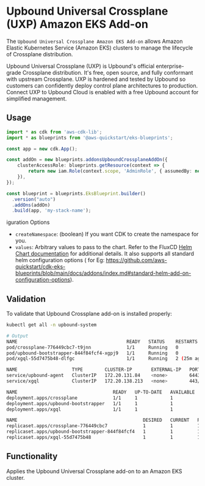 # Upbound Universal Crossplane (UXP) Amazon EKS Add-on

The `Upbound Universal Crossplane Amazon EKS Add-on` allows Amazon Elastic Kubernetes Service (Amazon EKS) clusters to manage the lifecycle of Crossplane distribution.

Upbound Universal Crossplane (UXP) is Upbound's official enterprise-grade Crossplane distribution. It's free, open source, and fully conformant with upstream Crossplane. UXP is hardened and tested by Upbound so customers can confidently deploy control plane architectures to production. Connect UXP to Upbound Cloud is enabled with a free Upbound account for simplified management.

## Usage

```typescript
import * as cdk from 'aws-cdk-lib';
import * as blueprints from '@aws-quickstart/eks-blueprints';

const app = new cdk.App();

const addOn = new blueprints.addonsUpboundCrossplaneAddOn({
    clusterAccessRole: blueprints.getResource(context => {
        return new iam.Role(context.scope, 'AdminRole', { assumedBy: new iam.AccountRootPrincipal() });
    }),
});

const blueprint = blueprints.EksBlueprint.builder()
  .version("auto")
  .addOns(addOn)
  .build(app, 'my-stack-name');
```

iguration Options

- `createNamespace`: (boolean) If you want CDK to create the namespace for you.
- `values`: Arbitrary values to pass to the chart. Refer to the FluxCD [Helm Chart documentation](https://artifacthub.io/packages/helm/fluxcd-community/flux2) for additional details. It also supports all standard helm configuration options ( for Eg: https://github.com/aws-quickstart/cdk-eks-blueprints/blob/main/docs/addons/index.md#standard-helm-add-on-configuration-options).

## Validation

To validate that Upbound Crossplane add-on is installed properly:
```bash
kubectl get all -n upbound-system

# Output
NAME                                        READY   STATUS    RESTARTS      AGE
pod/crossplane-776449cbc7-t9jnn             1/1     Running   0             25m
pod/upbound-bootstrapper-844f84fcf4-xgpj9   1/1     Running   0             25m
pod/xgql-55d7475b48-dlfgc                   1/1     Running   2 (25m ago)   25m

NAME                    TYPE        CLUSTER-IP       EXTERNAL-IP   PORT(S)    AGE
service/upbound-agent   ClusterIP   172.20.131.84    <none>        6443/TCP   25m
service/xgql            ClusterIP   172.20.138.213   <none>        443/TCP    25m

NAME                                   READY   UP-TO-DATE   AVAILABLE   AGE
deployment.apps/crossplane             1/1     1            1           25m
deployment.apps/upbound-bootstrapper   1/1     1            1           25m
deployment.apps/xgql                   1/1     1            1           25m

NAME                                              DESIRED   CURRENT   READY   AGE
replicaset.apps/crossplane-776449cbc7             1         1         1       25m
replicaset.apps/upbound-bootstrapper-844f84fcf4   1         1         1       25m
replicaset.apps/xgql-55d7475b48                   1         1         1       25m
```

## Functionality

Applies the Upbound Universal Crossplane add-on to an Amazon EKS cluster.
